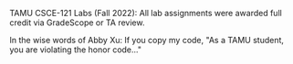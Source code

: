 TAMU CSCE-121 Labs (Fall 2022):
All lab assignments were awarded full credit via GradeScope or TA review.

In the wise words of Abby Xu: If you copy my code, "As a TAMU student, you are violating the honor code..."
